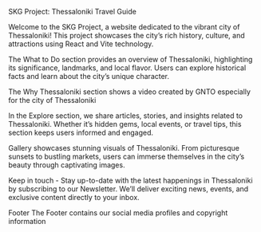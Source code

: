 SKG Project: Thessaloniki Travel Guide

Welcome to the SKG Project, a website dedicated to the vibrant city of Thessaloniki! This project showcases the city’s rich history, culture, and attractions using React and Vite technology.

The What to Do section provides an overview of Thessaloniki, highlighting its significance, landmarks, and local flavor. Users can explore historical facts and learn about the city’s unique character.

The Why Thessaloniki section shows a video created by GNTO especially for the city of Thessaloniki

In the Explore section, we share articles, stories, and insights related to Thessaloniki. Whether it’s hidden gems, local events, or travel tips, this section keeps users informed and engaged.

Gallery showcases stunning visuals of Thessaloniki. From picturesque sunsets to bustling markets, users can immerse themselves in the city’s beauty through captivating images.

Keep in touch - Stay up-to-date with the latest happenings in Thessaloniki by subscribing to our Newsletter. We’ll deliver exciting news, events, and exclusive content directly to your inbox.

Footer
The Footer contains our social media profiles and copyright information
